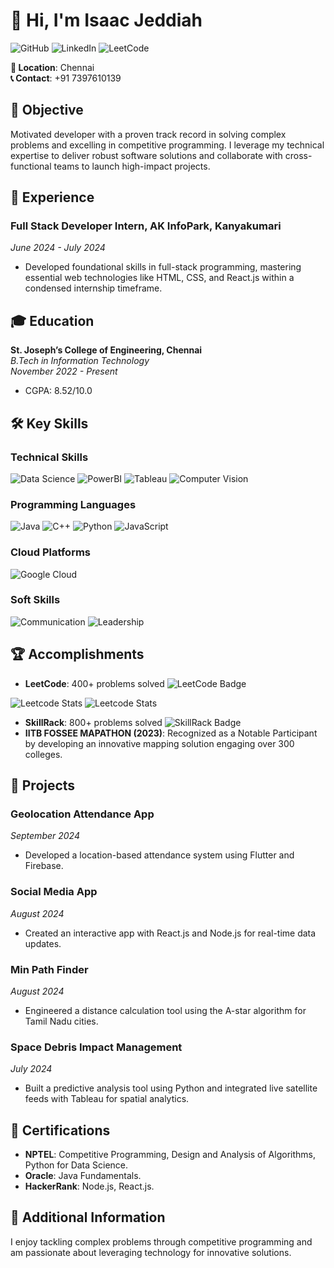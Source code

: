 # 👋 Hi, I'm **Isaac Jeddiah** 

![GitHub](https://img.shields.io/badge/GitHub-181717?style=flat-square&logo=github&logoColor=white) 
![LinkedIn](https://img.shields.io/badge/LinkedIn-0077B5?style=flat-square&logo=linkedin&logoColor=white) 
![LeetCode](https://img.shields.io/badge/LeetCode-FB4F00?style=flat-square&logo=leetcode&logoColor=white)

**📍 Location**: Chennai  
**📞 Contact**: +91 7397610139  

## 🎯 Objective
Motivated developer with a proven track record in solving complex problems and excelling in competitive programming. I leverage my technical expertise to deliver robust software solutions and collaborate with cross-functional teams to launch high-impact projects.

## 💼 Experience
### Full Stack Developer Intern, AK InfoPark, Kanyakumari
*June 2024 - July 2024*  
- Developed foundational skills in full-stack programming, mastering essential web technologies like HTML, CSS, and React.js within a condensed internship timeframe.

## 🎓 Education
**St. Joseph’s College of Engineering, Chennai**  
*B.Tech in Information Technology*  
*November 2022 - Present*  
- CGPA: 8.52/10.0

## 🛠️ Key Skills
### Technical Skills
![Data Science](https://img.shields.io/badge/Data%20Science-00BFFF?style=flat-square) 
![PowerBI](https://img.shields.io/badge/PowerBI-F25028?style=flat-square&logo=powerbi&logoColor=white) 
![Tableau](https://img.shields.io/badge/Tableau-E97627?style=flat-square&logo=tableau&logoColor=white) 
![Computer Vision](https://img.shields.io/badge/Computer%20Vision-FF6347?style=flat-square) 

### Programming Languages
![Java](https://img.shields.io/badge/Java-007396?style=flat-square&logo=openjdk&logoColor=white) 
![C++](https://img.shields.io/badge/C%2B%2B-00599C?style=flat-square&logo=c%2B%2B&logoColor=white) 
![Python](https://img.shields.io/badge/Python-3776AB?style=flat-square&logo=python&logoColor=white) 
![JavaScript](https://img.shields.io/badge/JavaScript-F7DF1E?style=flat-square&logo=javascript&logoColor=black) 

### Cloud Platforms
![Google Cloud](https://img.shields.io/badge/Google%20Cloud-4285F4?style=flat-square&logo=googlecloud&logoColor=white)

### Soft Skills
![Communication](https://img.shields.io/badge/Communication-FFA500?style=flat-square) 
![Leadership](https://img.shields.io/badge/Leadership-32CD32?style=flat-square)

## 🏆 Accomplishments
- **LeetCode**: 400+ problems solved ![LeetCode Badge](https://img.shields.io/badge/Solved%20Problems-400-brightgreen)

![Leetcode Stats](https://leetcard.jacoblin.cool/Zack_Jedi?ext=contest)
![Leetcode Stats](https://leetcard.jacoblin.cool/Zack_Jedi?ext=heatmap)

- **SkillRack**: 800+ problems solved ![SkillRack Badge](https://img.shields.io/badge/Solved%20Problems-800-brightgreen)
- **IITB FOSSEE MAPATHON (2023)**: Recognized as a Notable Participant by developing an innovative mapping solution engaging over 300 colleges.

## 📂 Projects
### Geolocation Attendance App
*September 2024*  
- Developed a location-based attendance system using Flutter and Firebase.

### Social Media App
*August 2024*  
- Created an interactive app with React.js and Node.js for real-time data updates.

### Min Path Finder
*August 2024*  
- Engineered a distance calculation tool using the A-star algorithm for Tamil Nadu cities.

### Space Debris Impact Management
*July 2024*  
- Built a predictive analysis tool using Python and integrated live satellite feeds with Tableau for spatial analytics.

## 📜 Certifications
- **NPTEL**: Competitive Programming, Design and Analysis of Algorithms, Python for Data Science.
- **Oracle**: Java Fundamentals.
- **HackerRank**: Node.js, React.js.

## 🌟 Additional Information
I enjoy tackling complex problems through competitive programming and am passionate about leveraging technology for innovative solutions.

